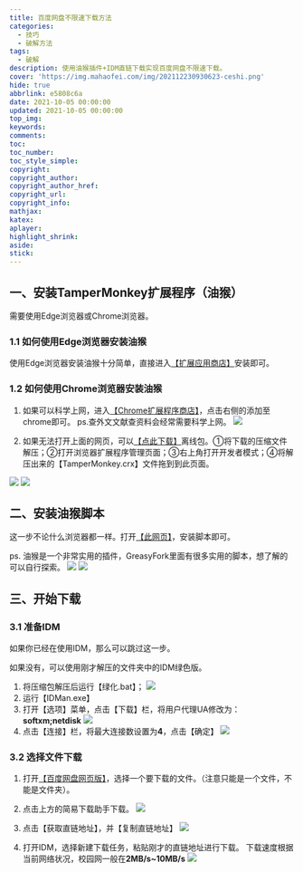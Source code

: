 ```yaml
---
title: 百度网盘不限速下载方法
categories:
  - 技巧
  - 破解方法
tags:
  - 破解
description: 使用油猴插件+IDM直链下载实现百度网盘不限速下载。
cover: 'https://img.mahaofei.com/img/202112230930623-ceshi.png'
hide: true
abbrlink: e5808c6a
date: 2021-10-05 00:00:00
updated: 2021-10-05 00:00:00
top_img:
keywords:
comments:
toc:
toc_number:
toc_style_simple:
copyright:
copyright_author:
copyright_author_href:
copyright_url:
copyright_info:
mathjax:
katex:
aplayer:
highlight_shrink:
aside:
stick:
---
```



## 一、安装TamperMonkey扩展程序（油猴）
需要使用Edge浏览器或Chrome浏览器。

### 1.1 如何使用Edge浏览器安装油猴
使用Edge浏览器安装油猴十分简单，直接进入[【扩展应用商店】](https://microsoftedge.microsoft.com/addons/detail/tampermonkey/iikmkjmpaadaobahmlepeloendndfphd?hl=zh-CN)安装即可。
### 1.2 如何使用Chrome浏览器安装油猴
1. 如果可以科学上网，进入[【Chrome扩展程序商店】](https://chrome.google.com/webstore/detail/tampermonkey/dhdgffkkebhmkfjojejmpbldmpobfkfo?hl=zh-CN)，点击右侧的添加至chrome即可。
  ps.查外文文献查资料会经常需要科学上网。
  ![](https://img.mahaofei.com/img/202112230923512-tampermonkey.png)


2. 如果无法打开上面的网页，可以[【点此下载】](https://huffie.lanzouw.com/i6TuUuhjdyd
)离线包。①将下载的压缩文件解压；②打开浏览器扩展程序管理页面；③右上角打开开发者模式；④将解压出来的【TamperMonkey.crx】文件拖到到此页面。

![](https://img.mahaofei.com/img/202112230924215-chrome-extension.png)
![](https://img.mahaofei.com/img/202112230924091-chrome-extension.png)

## 二、安装油猴脚本

这一步不论什么浏览器都一样。打开[【此网页】](https://greasyfork.org/zh-CN/scripts/418182-%E7%99%BE%E5%BA%A6%E7%BD%91%E7%9B%98%E7%AE%80%E6%98%93%E4%B8%8B%E8%BD%BD%E5%8A%A9%E6%89%8B-%E7%9B%B4%E9%93%BE%E4%B8%8B%E8%BD%BD%E5%A4%8D%E6%B4%BB%E7%89%88)，安装脚本即可。

ps. 油猴是一个非常实用的插件，GreasyFork里面有很多实用的脚本，想了解的可以自行探索。
![](https://img.mahaofei.com/img/202112230925109-greasyfork.png)
![](https://img.mahaofei.com/img/202112230927139-baiduwangpan.png)

## 三、开始下载
### 3.1 准备IDM
如果你已经在使用IDM，那么可以跳过这一步。

如果没有，可以使用刚才解压的文件夹中的IDM绿色版。
1. 将压缩包解压后运行【绿化.bat】；
![](https://img.mahaofei.com/img/202112230928396-lvhua.png)
2. 运行【IDMan.exe】
3. 打开【选项】菜单，点击【下载】栏，将用户代理UA修改为：**softxm;netdisk**
![](https://img.mahaofei.com/img/202112230929578-daili.png)
4. 点击【连接】栏，将最大连接数设置为**4**，点击【确定】
![](https://img.mahaofei.com/img/202112230929559-linknumber.png)

### 3.2 选择文件下载
1. 打开[【百度网盘网页版】](https://pan.baidu.com/)，选择一个要下载的文件。（注意只能是一个文件，不能是文件夹）。

2. 点击上方的简易下载助手下载。
![](https://img.mahaofei.com/img/202112230929410-xiazai1.png)
3. 点击【获取直链地址】，并【复制直链地址】
![](https://img.mahaofei.com/img/202112230930860-xiazai2.png)
4. 打开IDM，选择新建下载任务，粘贴刚才的直链地址进行下载。
下载速度根据当前网络状况，校园网一般在**2MB/s~10MB/s**
![](https://img.mahaofei.com/img/202112230930623-ceshi.png)